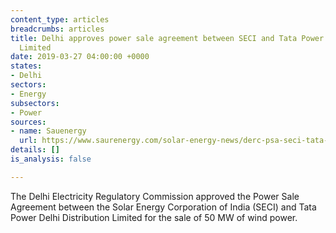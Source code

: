 ```yaml
---
content_type: articles
breadcrumbs: articles
title: Delhi approves power sale agreement between SECI and Tata Power Delhi Distribution
  Limited
date: 2019-03-27 04:00:00 +0000
states:
- Delhi
sectors:
- Energy
subsectors:
- Power
sources:
- name: Sauenergy
  url: https://www.saurenergy.com/solar-energy-news/derc-psa-seci-tata-power-ddl-sale-50-mw-wind-power
details: []
is_analysis: false

---
```

The Delhi Electricity Regulatory Commission approved the Power Sale Agreement between the Solar Energy Corporation of India (SECI) and Tata Power Delhi Distribution Limited for the sale of 50 MW of wind power.